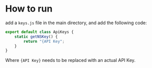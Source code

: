 # How to run
add a `keys.js` file in the main directory, and add the following code:
```js
export default class ApiKeys {
    static getNSKey() {
        return "{API Key";
    }
}
```
Where `{API Key}` needs to be replaced with an actual API Key.